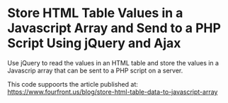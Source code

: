 # Store HTML Table Values in a Javascript Array and Send to a PHP Script Using jQuery and Ajax
Use jQuery to read the values in an HTML table and store the values in a Javascrip array that can be sent to a PHP script on a server.

This code suppoorts the article published at: https://www.fourfront.us/blog/store-html-table-data-to-javascript-array

